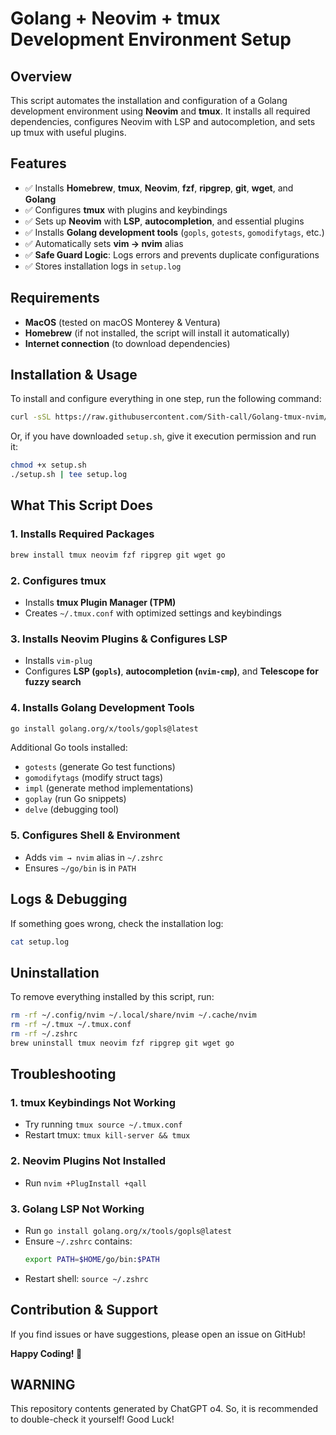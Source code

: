 # Golang + Neovim + tmux Development Environment Setup

## Overview
This script automates the installation and configuration of a Golang development environment using **Neovim** and **tmux**. It installs all required dependencies, configures Neovim with LSP and autocompletion, and sets up tmux with useful plugins.

## Features
- ✅ Installs **Homebrew**, **tmux**, **Neovim**, **fzf**, **ripgrep**, **git**, **wget**, and **Golang**
- ✅ Configures **tmux** with plugins and keybindings
- ✅ Sets up **Neovim** with **LSP**, **autocompletion**, and essential plugins
- ✅ Installs **Golang development tools** (`gopls`, `gotests`, `gomodifytags`, etc.)
- ✅ Automatically sets **vim → nvim** alias
- ✅ **Safe Guard Logic**: Logs errors and prevents duplicate configurations
- ✅ Stores installation logs in `setup.log`

## Requirements
- **MacOS** (tested on macOS Monterey & Ventura)
- **Homebrew** (if not installed, the script will install it automatically)
- **Internet connection** (to download dependencies)

## Installation & Usage
To install and configure everything in one step, run the following command:

```sh
curl -sSL https://raw.githubusercontent.com/Sith-call/Golang-tmux-nvim/main/setup.sh | bash
```

Or, if you have downloaded `setup.sh`, give it execution permission and run it:

```sh
chmod +x setup.sh
./setup.sh | tee setup.log
```

## What This Script Does
### **1. Installs Required Packages**
```sh
brew install tmux neovim fzf ripgrep git wget go
```

### **2. Configures tmux**
- Installs **tmux Plugin Manager (TPM)**
- Creates `~/.tmux.conf` with optimized settings and keybindings

### **3. Installs Neovim Plugins & Configures LSP**
- Installs `vim-plug`
- Configures **LSP (`gopls`)**, **autocompletion (`nvim-cmp`)**, and **Telescope for fuzzy search**

### **4. Installs Golang Development Tools**
```sh
go install golang.org/x/tools/gopls@latest
```

Additional Go tools installed:
- `gotests` (generate Go test functions)
- `gomodifytags` (modify struct tags)
- `impl` (generate method implementations)
- `goplay` (run Go snippets)
- `delve` (debugging tool)

### **5. Configures Shell & Environment**
- Adds `vim → nvim` alias in `~/.zshrc`
- Ensures `~/go/bin` is in `PATH`

## Logs & Debugging
If something goes wrong, check the installation log:
```sh
cat setup.log
```

## Uninstallation
To remove everything installed by this script, run:
```sh
rm -rf ~/.config/nvim ~/.local/share/nvim ~/.cache/nvim
rm -rf ~/.tmux ~/.tmux.conf
rm -rf ~/.zshrc
brew uninstall tmux neovim fzf ripgrep git wget go
```

## Troubleshooting
### **1. tmux Keybindings Not Working**
- Try running `tmux source ~/.tmux.conf`
- Restart tmux: `tmux kill-server && tmux`

### **2. Neovim Plugins Not Installed**
- Run `nvim +PlugInstall +qall`

### **3. Golang LSP Not Working**
- Run `go install golang.org/x/tools/gopls@latest`
- Ensure `~/.zshrc` contains:
  ```sh
  export PATH=$HOME/go/bin:$PATH
  ```
- Restart shell: `source ~/.zshrc`

## Contribution & Support
If you find issues or have suggestions, please open an issue on GitHub!

**Happy Coding! 🚀**

## WARNING
This repository contents generated by ChatGPT o4. So, it is recommended to double-check it yourself! Good Luck!

